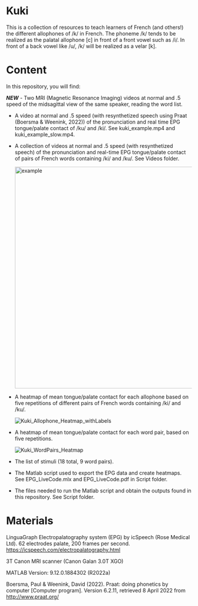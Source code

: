 # Kuki
This is a collection of resources to teach learners of French (and others!) the different allophones of /k/ in French. The phoneme /k/ tends to be realized as the palatal allophone \[c\] in front of a front vowel such as /i/. In front of a back vowel like /u/, /k/ will be realized as a velar \[k]. 

# Content 
In this repository, you will find: 

***NEW*** - Two MRI (Magnetic Resonance Imaging) videos at normal and .5 speed of the midsagittal view of the same speaker, reading the word list. 
- A video at normal and .5 speed (with resynthetized speech using Praat (Boersma & Weenink, 2022)) of the pronunciation and real time EPG tongue/palate contact of /ku/ and /ki/. See kuki_example.mp4 and kuki_example_slow.mp4.
- A collection of videos at normal and .5 speed (with resynthetized speech) of the pronunciation and real-time EPG tongue/palate contact of pairs of French words containing /ki/ and /ku/. See Videos folder. 

     <img width="600" alt="example" src="https://user-images.githubusercontent.com/103048285/162155966-5af5d5de-58c0-4805-a290-d5737d6f9f90.png">
     
- A heatmap of mean tongue/palate contact for each allophone based on five repetitions of different pairs of French words containing /ki/ and /ku/.  

     ![Kuki_Allophone_Heatmap_withLabels](https://user-images.githubusercontent.com/103048285/162165846-28fee167-ba4b-4511-80d2-1659cf2ca703.png)
- A heatmap of mean tongue/palate contact for each word pair, based on five repetitions. 

     ![Kuki_WordPairs_Heatmap](https://user-images.githubusercontent.com/103048285/162164132-9c5bd2d4-a4f1-4dab-8c16-98a2b08893ab.png)
- The list of stimuli (18 total, 9 word pairs).  
- The Matlab script used to export the EPG data and create heatmaps. See EPG_LiveCode.mlx and EPG_LiveCode.pdf in Script folder. 
- The files needed to run the Matlab script and obtain the outputs found in this repository. See Script folder. 

# Materials

LinguaGraph Electropalatography system (EPG) by icSpeech (Rose Medical Ltd). 62 electrodes palate, 200 frames per second. 
https://icspeech.com/electropalatography.html

3T Canon MRI scanner (Canon Galan 3.0T XGO)

MATLAB Version: 9.12.0.1884302 (R2022a)

Boersma, Paul & Weenink, David (2022). Praat: doing phonetics by computer [Computer program]. Version 6.2.11, retrieved 8 April 2022 from http://www.praat.org/
